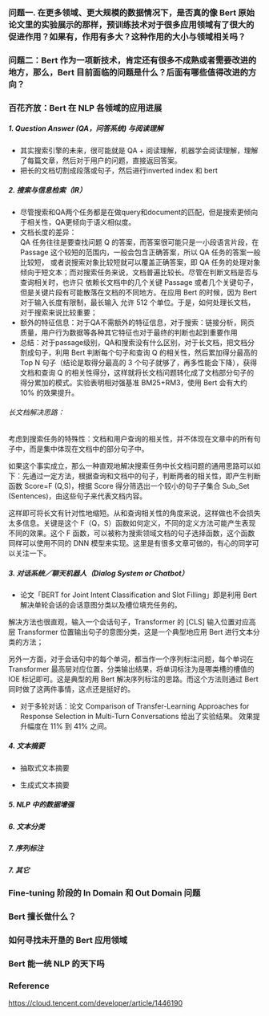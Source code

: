 ### 问题一. 在更多领域、更大规模的数据情况下，是否真的像 Bert 原始论文里的实验展示的那样，预训练技术对于很多应用领域有了很大的促进作用？如果有，作用有多大？这种作用的大小与领域相关吗？
### 问题二：Bert 作为一项新技术，肯定还有很多不成熟或者需要改进的地方，那么，Bert 目前面临的问题是什么？后面有哪些值得改进的方向？
### 百花齐放：Bert 在 NLP 各领域的应用进展

##### 1. Question Answer (QA，问答系统) 与阅读理解
- 其实搜索引擎的未来，很可能就是 QA + 阅读理解，机器学会阅读理解，理解了每篇文章，然后对于用户的问题，直接返回答案。
- 把长的文档切割成段落或句子，然后进行inverted index 和 bert

##### 2. 搜索与信息检索（IR）
- 尽管搜索和QA两个任务都是在做query和document的匹配，但是搜索更倾向于相关性，QA更倾向于语义相似度。
- 文档长度的差异：  
QA 任务往往是要查找问题 Q 的答案，而答案很可能只是一小段语言片段，在 Passage 这个较短的范围内，一般会包含正确答案，所以 QA 任务的答案一般比较短，
或者说搜索对象比较短就可以覆盖正确答案，即 QA 任务的处理对象倾向于短文本；而对搜索任务来说，文档普遍比较长。尽管在判断文档是否与查询相关时，也许只
依赖长文档中的几个关键 Passage 或者几个关键句子，但是关键片段有可能散落在文档的不同地方。在应用 Bert 的时候，因为 Bert 对于输入长度有限制，最长输入
允许 512 个单位。于是，如何处理长文档，对于搜索来说比较重要；
- 额外的特征信息：对于QA不需额外的特征信息，对于搜索：链接分析，网页质量，用户行为数据等各种其它特征也对于最终的判断也起到重要作用
- 总结：对于passage级别，QA和搜索没有什么区别，对于长文档，把文档分割成句子，利用 Bert 判断每个句子和查询 Q 的相关性，然后累加得分最高的 Top N 句子（结论是取得分最高的 3 个句子就够了，再多性能会下降），获得文档和查询 Q 的相关性得分，这样就将长文档问题转化成了文档部分句子的得分累加的模式。实验表明相对强基准 BM25+RM3，使用 Bert 会有大约 10% 的效果提升。
###### 长文档解决思路：
考虑到搜索任务的特殊性：文档和用户查询的相关性，并不体现在文章中的所有句子中，而是集中体现在文档中的部分句子中。

如果这个事实成立，那么一种直观地解决搜索任务中长文档问题的通用思路可以如下：先通过一定方法，根据查询和文档中的句子，判断两者的相关性，即产生判断函数 Score=F (Q,S)，根据 Score 得分筛选出一个较小的句子子集合 Sub_Set (Sentences)，由这些句子来代表文档内容。

这样即可将长文有针对性地缩短。从和查询相关性的角度来说，这样做也不会损失太多信息。关键是这个 F（Q，S）函数如何定义，不同的定义方法可能产生表现不同的效果。这个 F 函数，可以被称为搜索领域文档的句子选择函数，这个函数同样可以使用不同的 DNN 模型来实现。这里是有很多文章可做的，有心的同学可以关注一下。
##### 3. 对话系统／聊天机器人（Dialog System or Chatbot）
- 论文「BERT for Joint Intent Classification and Slot Filling」即是利用 Bert 解决单轮会话的会话意图分类以及槽位填充任务的。

解决方法也很直观，输入一个会话句子，Transformer 的 [CLS] 输入位置对应高层 Transformer 位置输出句子的意图分类，这是一个典型地应用 Bert 进行文本分类的方法；

另外一方面，对于会话句中的每个单词，都当作一个序列标注问题，每个单词在 Transformer 最高层对应位置，分类输出结果，将单词标注为是哪类槽的槽值的 IOE 标记即可。这是典型的用 Bert 解决序列标注的思路。而这个方法则通过 Bert 同时做了这两件事情，这点还是挺好的。


- 对于多轮对话：论文 Comparison of Transfer-Learning Approaches for Response Selection in Multi-Turn Conversations 给出了实验结果。
效果提升幅度在 11% 到 41% 之间。

##### 4. 文本摘要

- 抽取式文本摘要

- 生成式文本摘要

##### 5. NLP 中的数据增强

##### 6. 文本分类

##### 7. 序列标注

##### 7. 其它

### Fine-tuning 阶段的 In Domain 和 Out Domain 问题

### Bert 擅长做什么？

### 如何寻找未开垦的 Bert 应用领域

### Bert 能一统 NLP 的天下吗

### Reference
https://cloud.tencent.com/developer/article/1446190
